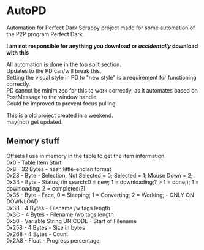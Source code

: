 AutoPD
======

Automation for Perfect Dark
Scrappy project made for some automation of the P2P program Perfect Dark.  

**I am not responsible for anything you download or *accidentally* download with this**  


All automation is done in the top split section.  
Updates to the PD can/will break this.  
Setting the visual style in PD to "new style" is a requirement for functioning correctly.  
PD cannot be minimized for this to work correctly, as it automates based on PostMessage to the window handle.  
Could be improved to prevent focus pulling.  

This is a old project created in a weekend.  
may(not) get updated.  
  
Memory stuff
-----
Offsets I use in memory in the table to get the item information  
0x0 - Table Item Start  
0x8 - 32 Bytes - hash little-endian format  
0x28 - Byte - Selection,  Not Selected = 0; Selected = 1; Mouse Down = 2;  
0x34 - Byte - Status, (in search:0 = new; 1 = downloading;? > 1 =  done;); 1 = downloading; 2 = completed(?)  
0x35 - Byte - Face, 0 = Sleeping; 1 = Converting; 2 = Working; - ONLY ON DOWNLOAD  
0x38 - 4 Bytes - Filename /w tags length  
0x3C - 4 Bytes - Filename /wo tags length  
0x50 - Variable String UNICODE - Start of Filename  
0x258 - 4 Bytes - Size in bytes  
0x268 - 4 Bytes - Count  
0x2A8 - Float - Progress percentage  
